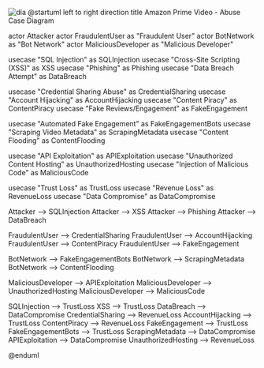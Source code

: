 ![dia](https://github.com/user-attachments/assets/b699309e-206f-4a70-b8e8-ea0f630b02ff)
@startuml
left to right direction
title Amazon Prime Video - Abuse Case Diagram

actor Attacker
actor FraudulentUser as "Fraudulent User"
actor BotNetwork as "Bot Network"
actor MaliciousDeveloper as "Malicious Developer"

usecase "SQL Injection" as SQLInjection
usecase "Cross-Site Scripting (XSS)" as XSS
usecase "Phishing" as Phishing
usecase "Data Breach Attempt" as DataBreach

usecase "Credential Sharing Abuse" as CredentialSharing
usecase "Account Hijacking" as AccountHijacking
usecase "Content Piracy" as ContentPiracy
usecase "Fake Reviews/Engagement" as FakeEngagement

usecase "Automated Fake Engagement" as FakeEngagementBots
usecase "Scraping Video Metadata" as ScrapingMetadata
usecase "Content Flooding" as ContentFlooding

usecase "API Exploitation" as APIExploitation
usecase "Unauthorized Content Hosting" as UnauthorizedHosting
usecase "Injection of Malicious Code" as MaliciousCode

usecase "Trust Loss" as TrustLoss
usecase "Revenue Loss" as RevenueLoss
usecase "Data Compromise" as DataCompromise

Attacker --> SQLInjection
Attacker --> XSS
Attacker --> Phishing
Attacker --> DataBreach

FraudulentUser --> CredentialSharing
FraudulentUser --> AccountHijacking
FraudulentUser --> ContentPiracy
FraudulentUser --> FakeEngagement

BotNetwork --> FakeEngagementBots
BotNetwork --> ScrapingMetadata
BotNetwork --> ContentFlooding

MaliciousDeveloper --> APIExploitation
MaliciousDeveloper --> UnauthorizedHosting
MaliciousDeveloper --> MaliciousCode

SQLInjection --> TrustLoss
XSS --> TrustLoss
DataBreach --> DataCompromise
CredentialSharing --> RevenueLoss
AccountHijacking --> TrustLoss
ContentPiracy --> RevenueLoss
FakeEngagement --> TrustLoss
FakeEngagementBots --> TrustLoss
ScrapingMetadata --> DataCompromise
APIExploitation --> DataCompromise
UnauthorizedHosting --> RevenueLoss

@enduml

